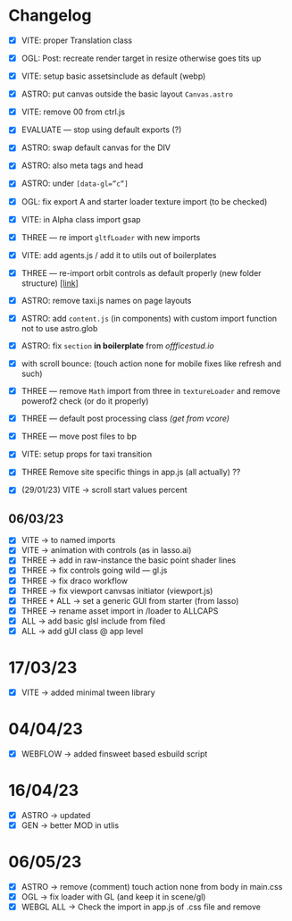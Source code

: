 # Changelog

- [x] VITE: proper Translation class
- [x] OGL: Post: recreate render target in resize otherwise goes tits up
- [x] VITE: setup basic assetsinclude as default (webp)
- [x] ASTRO: put canvas outside the basic layout `Canvas.astro`
- [x] VITE: remove 00 from ctrl.js
- [x] EVALUATE — stop using default exports (?)
- [x] ASTRO: swap default canvas for the DIV
- [x] ASTRO: also meta tags and head
- [x] ASTRO: under `[data-gl=”c”]`
- [x] OGL: fix export A and starter loader texture import (to be checked)
- [x] VITE: in Alpha class import gsap
- [x] THREE — re import `gltfLoader` with new imports
- [x] VITE: add agents.js / add it to utils out of boilerplates
- [x] THREE — re-import orbit controls as default properly (new folder structure) [[link]](https://github.com/mrdoob/three.js/blob/master/examples/misc_controls_orbit.html)
- [x] ASTRO: remove taxi.js names on page layouts
- [x] ASTRO: add `content.js` (in components) with custom import function not to use astro.glob
- [x] ASTRO: fix `section` **in boilerplate** from _offficestud.io_
- [x] with scroll bounce: (touch action none for mobile fixes like refresh and such)
- [x] THREE — remove `Math` import from three in `textureLoader` and remove powerof2 check (or do it properly)
- [x] THREE — default post processing class _(get from vcore)_
- [x] THREE — move post files to bp
- [x] VITE: setup props for taxi transition
- [x] THREE Remove site specific things in app.js (all actually) ??

- [x] (29/01/23) VITE → scroll start values percent

## 06/03/23

- [x] VITE → to named imports
- [x] VITE → animation with controls (as in lasso.ai)
- [x] THREE → add in raw-instance the basic point shader lines
- [x] THREE → fix controls going wild — gl.js
- [x] THREE → fix draco workflow
- [x] THREE → fix viewport canvsas initiator (viewport.js)
- [x] THREE + ALL → set a generic GUI from starter (from lasso)
- [x] THREE → rename asset import in /loader to ALLCAPS
- [x] ALL → add basic glsl include from filed
- [x] ALL → add gUI class @ app level

# 17/03/23

- [x] VITE → added minimal tween library

# 04/04/23

- [x] WEBFLOW → added finsweet based esbuild script

# 16/04/23

- [x] ASTRO → updated
- [x] GEN → better MOD in utlis

# 06/05/23

- [x] ASTRO → remove (comment) touch action none from body in main.css
- [x] OGL → fix loader with GL (and keep it in scene/gl)
- [x] WEBGL ALL → Check the import in app.js of .css file and remove

